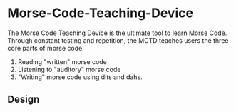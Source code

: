 # Morse-Code-Teaching-Device
The Morse Code Teaching Device is the ultimate tool to learn Morse Code. Through constant testing and repetition, the MCTD teaches users the three core parts of morse code:
1. Reading "written" morse code
2. Listening to "auditory" morse code
3. "Writing" morse code using dits and dahs.

## Design
